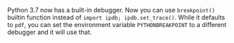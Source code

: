 Python 3.7 now has a built-in debugger. Now you can use `breakpoint()` builtin function instead of
`import ipdb; ipdb.set_trace()`. While it defaults to `pdf`, you can set the environment variable
`PYTHONBREAKPOINT` to a different debugger and it will use that.
